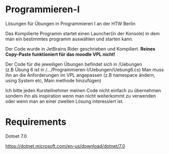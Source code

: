 # Programmieren-I

Lösungen für Übungen in Programmieren I an der HTW Berlin

Das Kompilierte Programm startet einen Launcher(in der Konsole) in dem man ein bestimmtes programm auswählen und starten
kann.

Der Code wurde in JetBrains Rider geschrieben und Kompiliert.
**Reines Copy-Paste funktioniert für das moodle VPL nicht!**

Der Code für die jeweiligen Übungen befindet sich in /Uebungen <br> (z.B Übung 6 ist in /.../Programmieren-I/Uebungen/Uebung6.cs)
Man muss ihn an die Anforderungen im VPL angepassen (z.B namespace ändern, using System etc, Main methode
hinzufügen)

Ich bitte jeden Kursteilnehmer meinen Code nicht einfach zu übernehmen sondern ihn als inspiration wenn man nicht
weiterkommt zu verwenden oder wenn man an einer zweiten Lösung interessiert ist.

# Requirements

Dotnet 7.0

https://dotnet.microsoft.com/en-us/download/dotnet/7.0

